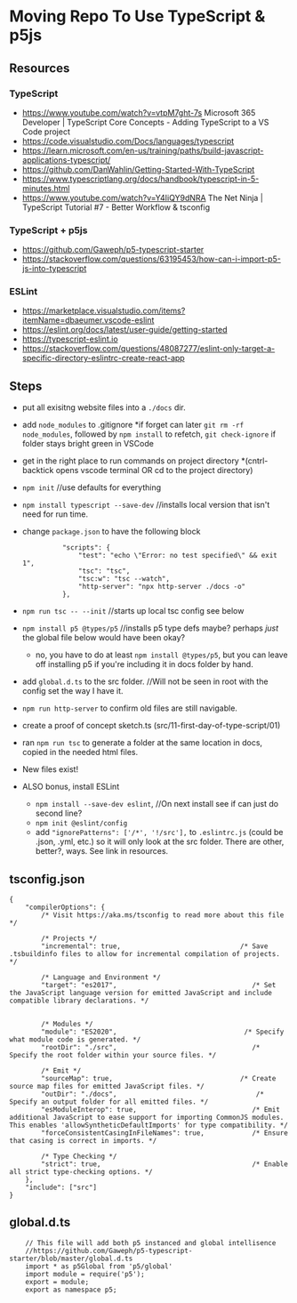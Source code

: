 # Moving Repo To Use TypeScript & p5js

## Resources

### TypeScript
- https://www.youtube.com/watch?v=vtpM7ght-7s Microsoft 365 Developer | TypeScript Core Concepts - Adding TypeScript to a VS Code project
- https://code.visualstudio.com/Docs/languages/typescript
- https://learn.microsoft.com/en-us/training/paths/build-javascript-applications-typescript/
- https://github.com/DanWahlin/Getting-Started-With-TypeScript
- https://www.typescriptlang.org/docs/handbook/typescript-in-5-minutes.html
- https://www.youtube.com/watch?v=Y4IiQY9dNRA The Net Ninja | TypeScript Tutorial #7 - Better Workflow & tsconfig

### TypeScript + p5js
- https://github.com/Gaweph/p5-typescript-starter
- https://stackoverflow.com/questions/63195453/how-can-i-import-p5-js-into-typescript 

### ESLint
- https://marketplace.visualstudio.com/items?itemName=dbaeumer.vscode-eslint
- https://eslint.org/docs/latest/user-guide/getting-started
- https://typescript-eslint.io
- https://stackoverflow.com/questions/48087277/eslint-only-target-a-specific-directory-eslintrc-create-react-app


## Steps

* put all exisitng website files into a `./docs` dir. 
* add `node_modules` to .gitignore 
    *if forget can later `git rm -rf node_modules`, followed by `npm install` to refetch, `git check-ignore` if folder stays bright green in VSCode
* get in the right place to run commands on project directory 
    *(cntrl-backtick opens vscode terminal OR cd to the project directory) 
* `npm init`   //use defaults for everything 
* `npm install typescript --save-dev`  //installs local version that isn't need for run time. 
* change `package.json` to have the following block

                "scripts": {
                    "test": "echo \"Error: no test specified\" && exit 1",
                    "tsc": "tsc",
                    "tsc:w": "tsc --watch",
                    "http-server": "npx http-server ./docs -o"
                },

* `npm run tsc -- --init`  //starts up local tsc config see below 
* `npm install p5 @types/p5` //installs p5 type defs maybe? perhaps _just_ the global file below would have been okay? 
    * no, you have to do at least `npm install @types/p5`, but you can leave off installing p5 if you're including it in docs folder by hand. 
* add `global.d.ts` to the src folder. //Will not be seen in root with the config set the way I have it. 
* `npm run http-server` to confirm old files are still navigable.
* create a proof of concept sketch.ts (src/11-first-day-of-type-script/01)
* ran `npm run tsc` to generate a folder at the same location in docs, copied in the needed html files. 
* New files exist! 
* ALSO bonus, install ESLint
    * `npm install --save-dev eslint`,  //On next install see if can just do second line?
    * `npm init @eslint/config`
    * add `"ignorePatterns": ['/*', '!/src'],` to `.eslintrc.js` (could be .json, .yml, etc.) so it will only look at the src folder. There are other, better?, ways. See link in resources.  


## tsconfig.json

    {
        "compilerOptions": {
            /* Visit https://aka.ms/tsconfig to read more about this file */

            /* Projects */
            "incremental": true,                              /* Save .tsbuildinfo files to allow for incremental compilation of projects. */

            /* Language and Environment */
            "target": "es2017",                                  /* Set the JavaScript language version for emitted JavaScript and include compatible library declarations. */


            /* Modules */
            "module": "ES2020",                                /* Specify what module code is generated. */
            "rootDir": "./src",                                  /* Specify the root folder within your source files. */

            /* Emit */
            "sourceMap": true,                                /* Create source map files for emitted JavaScript files. */
            "outDir": "./docs",                                   /* Specify an output folder for all emitted files. */
            "esModuleInterop": true,                             /* Emit additional JavaScript to ease support for importing CommonJS modules. This enables 'allowSyntheticDefaultImports' for type compatibility. */
            "forceConsistentCasingInFileNames": true,            /* Ensure that casing is correct in imports. */

            /* Type Checking */
            "strict": true,                                      /* Enable all strict type-checking options. */
        },
        "include": ["src"]
    }


## global.d.ts

        // This file will add both p5 instanced and global intellisence
        //https://github.com/Gaweph/p5-typescript-starter/blob/master/global.d.ts 
        import * as p5Global from 'p5/global' 
        import module = require('p5');
        export = module;
        export as namespace p5;

